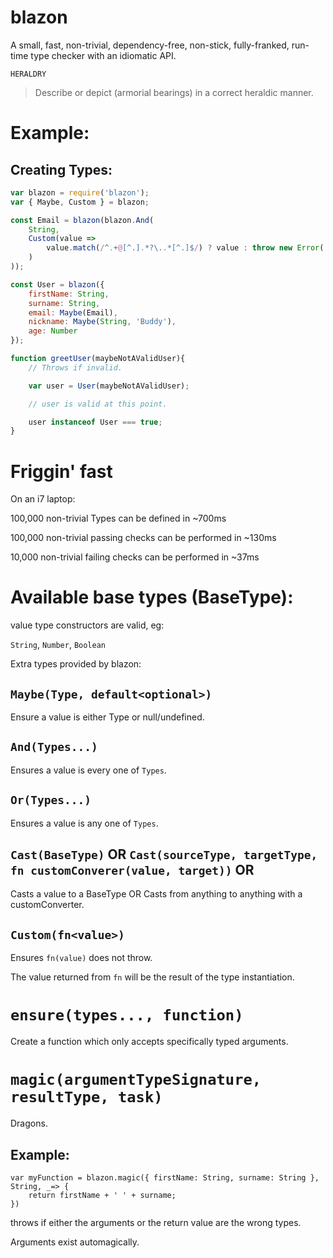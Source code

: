 # blazon

A small, fast, non-trivial, dependency-free, non-stick, fully-franked, run-time type checker with an idiomatic API.

`HERALDRY`
> Describe or depict (armorial bearings) in a correct heraldic manner.

# Example:

## Creating Types:

```js
var blazon = require('blazon');
var { Maybe, Custom } = blazon;

const Email = blazon(blazon.And(
    String,
    Custom(value =>
        value.match(/^.+@[^.].*?\..*[^.]$/) ? value : throw new Error('Value must be an email')
    )
));

const User = blazon({
    firstName: String,
    surname: String,
    email: Maybe(Email),
    nickname: Maybe(String, 'Buddy'),
    age: Number
});

function greetUser(maybeNotAValidUser){
    // Throws if invalid.

    var user = User(maybeNotAValidUser);

    // user is valid at this point.

    user instanceof User === true;
}

```

# Friggin' fast

On an i7 laptop:

100,000 non-trivial Types can be defined in ~700ms

100,000 non-trivial passing checks can be performed in ~130ms

10,000 non-trivial failing checks can be performed in ~37ms

# Available base types (BaseType):

value type constructors are valid, eg:

`String`, `Number`, `Boolean`

Extra types provided by blazon:

## `Maybe(Type, default<optional>)`

Ensure a value is either Type or null/undefined.

## `And(Types...)`

Ensures a value is every one of `Types`.

## `Or(Types...)`

Ensures a value is any one of `Types`.

## `Cast(BaseType)` OR `Cast(sourceType, targetType, fn customConverer(value, target))` OR

Casts a value to a BaseType OR Casts from anything to anything with a customConverter.

## `Custom(fn<value>)`

Ensures `fn(value)` does not throw.

The value returned from `fn` will be the result of the type instantiation.

# `ensure(types..., function)`

Create a function which only accepts specifically typed arguments.

# `magic(argumentTypeSignature, resultType, task)`

Dragons.

## Example:

```
var myFunction = blazon.magic({ firstName: String, surname: String }, String, _=> {
    return firstName + ' ' + surname;
})
```

throws if either the arguments or the return value are the wrong types.

Arguments exist automagically.
